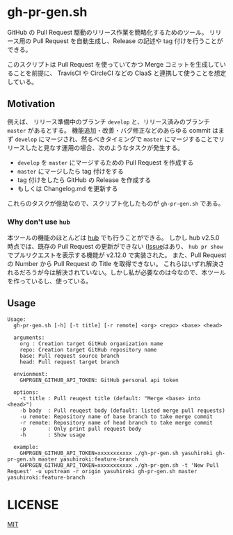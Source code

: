 # gh-pr-gen.sh

GitHub の Pull Request 駆動のリリース作業を簡略化するためのツール。
リリース用の Pull Request を自動生成し、Release の記述や tag 付けを行うことができる。

このスクリプトは Pull Request を使っていてかつ Merge コミットを生成していることを前提に、 TravisCI や CircleCI などの CIaaS と連携して使うことを想定している。

## Motivation

例えば、 リリース準備中のブランチ `develop` と、リリース済みのブランチ `master` があるとする。
機能追加・改善・バグ修正などのあらゆる commit はまず `develop` にマージされ、然るべきタイミングで `master` にマージすることでリリースしたと見なす運用の場合、次のようなタスクが発生する。

- `develop` を `master` にマージするための Pull Request を作成する
- `master` にマージしたら tag 付けをする
- tag 付けをしたら GitHub の Release を作成する
- もしくは Changelog.md を更新する

これらのタスクが億劫なので、スクリプト化したものが `gh-pr-gen.sh` である。

### Why don't use `hub`

本ツールの機能のほとんどは [hub](https://github.com/github/hub) でも行うことができる。
しかし hub v2.5.0 時点では、既存の Pull Request の更新ができない ([Issue](https://github.com/github/hub/issues/1650)はあり、 `hub pr show` でプルリクエストを表示する機能が v2.12.0 で実装された。
また、Pull Request の Number から Pull Request の Title を取得できない。
これらはいずれ解決されるだろうが今は解決されていない。しかし私が必要なのは今なので、本ツールを作っているし、使っている。

## Usage

```console
Usage:
  gh-pr-gen.sh [-h] [-t title] [-r remote] <org> <repo> <base> <head>

  arguments:
    org : Creation target GitHub organization name
    repo: Creation target GitHub repository name
    base: Pull request source branch
    head: Pull request target branch

  envionment:
    GHPRGEN_GITHUB_API_TOKEN: GitHub personal api token

  options:
    -t title : Pull reuqest title (default: "Merge <base> into <head>")
    -b body  : Pull reuqest body (default: listed merge pull requests)
    -u remote: Repository name of base branch to take merge commit
    -r remote: Repository name of head branch to take merge commit
    -p       : Only print pull request body
    -h       : Show usage

  example:
    GHPRGEN_GITHUB_API_TOKEN=xxxxxxxxxxx ./gh-pr-gen.sh yasuhiroki gh-pr-gen.sh master yasuhiroki:feature-branch
    GHPRGEN_GITHUB_API_TOKEN=xxxxxxxxxxx ./gh-pr-gen.sh -t 'New Pull Request' -u upstream -r origin yasuhiroki gh-pr-gen.sh master yasuhiroki:feature-branch
```

# LICENSE

[MIT](./LICENSE)
